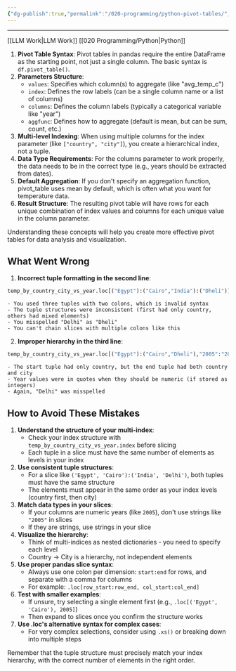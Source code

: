```yaml
---
{"dg-publish":true,"permalink":"/020-programming/python-pivot-tables/","created":"2025-03-06T14:43:23.000-05:00","updated":"2025-03-21T11:27:03.034-04:00"}
---
```


---
[[LLM Work\|LLM Work]]
[[020 Programming/Python\|Python]]

1. **Pivot Table Syntax**: Pivot tables in pandas require the entire DataFrame as the starting point, not just a single column. The basic syntax is `df.pivot_table()`.
2. **Parameters Structure**:
    - `values`: Specifies which column(s) to aggregate (like "avg_temp_c")
    - `index`: Defines the row labels (can be a single column name or a list of columns)
    - `columns`: Defines the column labels (typically a categorical variable like "year")
    - `aggfunc`: Defines how to aggregate (default is mean, but can be sum, count, etc.)
3. **Multi-level Indexing**: When using multiple columns for the index parameter (like `["country", "city"]`), you create a hierarchical index, not a tuple.
4. **Data Type Requirements**: For the columns parameter to work properly, the data needs to be in the correct type (e.g., years should be extracted from dates).
5. **Default Aggregation**: If you don't specify an aggregation function, pivot_table uses mean by default, which is often what you want for temperature data.
6. **Result Structure**: The resulting pivot table will have rows for each unique combination of index values and columns for each unique value in the column parameter.

Understanding these concepts will help you create more effective pivot tables for data analysis and visualization.


## What Went Wrong

1. **Incorrect tuple formatting in the second line**:

```python
temp_by_country_city_vs_year.loc[("Egypt"):("Cairo","India"):("Dheli")]
```

    - You used three tuples with two colons, which is invalid syntax
    - The tuple structures were inconsistent (first had only country, others had mixed elements)
    - You misspelled "Delhi" as "Dheli"
    - You can't chain slices with multiple colons like this
2. **Improper hierarchy in the third line**:

```python
temp_by_country_city_vs_year.loc[("Egypt"):("Cairo","Dheli"),"2005":"2010"]
```

    - The start tuple had only country, but the end tuple had both country and city
    - Year values were in quotes when they should be numeric (if stored as integers)
    - Again, "Delhi" was misspelled

## How to Avoid These Mistakes

1. **Understand the structure of your multi-index**:
    - Check your index structure with `temp_by_country_city_vs_year.index` before slicing
    - Each tuple in a slice must have the same number of elements as levels in your index
2. **Use consistent tuple structures**:
    - For a slice like `('Egypt', 'Cairo'):('India', 'Delhi')`, both tuples must have the same structure
    - The elements must appear in the same order as your index levels (country first, then city)
3. **Match data types in your slices**:
    - If your columns are numeric years (like `2005`), don't use strings like `"2005"` in slices
    - If they are strings, use strings in your slice
4. **Visualize the hierarchy**:
    - Think of multi-indices as nested dictionaries - you need to specify each level
    - Country → City is a hierarchy, not independent elements
5. **Use proper pandas slice syntax**:
    - Always use one colon per dimension: `start:end` for rows, and separate with a comma for columns
    - For example: `.loc[row_start:row_end, col_start:col_end]`
6. **Test with smaller examples**:
    - If unsure, try selecting a single element first (e.g., `.loc[('Egypt', 'Cairo'), 2005]`)
    - Then expand to slices once you confirm the structure works
7. **Use .loc's alternative syntax for complex cases**:
    - For very complex selections, consider using `.xs()` or breaking down into multiple steps

Remember that the tuple structure must precisely match your index hierarchy, with the correct number of elements in the right order.

